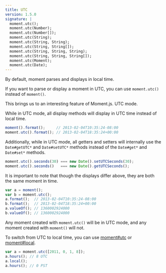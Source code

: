 ```yaml
---
title: UTC
version: 1.5.0
signature: |
  moment.utc();
  moment.utc(Number);
  moment.utc(Number[]);
  moment.utc(String);
  moment.utc(String, String);
  moment.utc(String, String[]);
  moment.utc(String, String, String);
  moment.utc(String, String, String[]);
  moment.utc(Moment);
  moment.utc(Date);
---
```



By default, moment parses and displays in local time.

If you want to parse or display a moment in UTC, you can use `moment.utc()` instead of `moment()`.

This brings us to an interesting feature of Moment.js. UTC mode.

While in UTC mode, all display methods will display in UTC time instead of local time.

```javascript
moment().format();     // 2013-02-04T10:35:24-08:00
moment.utc().format(); // 2013-02-04T18:35:24+00:00
```

Additionally, while in UTC mode, all getters and setters will internally use the `Date#getUTC*` and `Date#setUTC*` methods instead of the `Date#get*` and `Date#set*` methods.

```javascript
moment.utc().seconds(30) === new Date().setUTCSeconds(30);
moment.utc().seconds()   === new Date().getUTCSeconds();
```

It is important to note that though the displays differ above, they are both the same moment in time.

```javascript
var a = moment();
var b = moment.utc();
a.format();  // 2013-02-04T10:35:24-08:00
b.format();  // 2013-02-04T18:35:24+00:00
a.valueOf(); // 1360002924000
b.valueOf(); // 1360002924000
```

Any moment created with `moment.utc()` will be in UTC mode, and any moment created with `moment()` will not.

To switch from UTC to local time, you can use [moment#utc](#/manipulating/utc/) or [moment#local](#/manipulating/local/).

```javascript
var a = moment.utc([2011, 0, 1, 8]);
a.hours(); // 8 UTC
a.local();
a.hours(); // 0 PST
```
